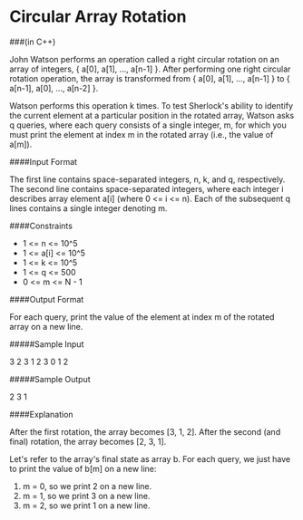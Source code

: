 # Circular Array Rotation
###(in C++)

John Watson performs an operation called a right circular rotation on an array of integers, { a[0], a[1], ..., a[n-1] }. 
After performing one right circular rotation operation, the array is transformed from { a[0], a[1], ..., a[n-1] } 
to { a[n-1], a[0], ..., a[n-2] }.

Watson performs this operation k times. To test Sherlock's ability to identify the current element at a particular 
position in the rotated array, Watson asks q queries, where each query consists of a single integer, m, 
for which you must print the element at index m in the rotated array (i.e., the value of a[m]).

####Input Format

The first line contains space-separated integers, n, k, and q, respectively.
The second line contains space-separated integers, where each integer i describes array element a[i]
(where 0 <= i <= n).
Each of the subsequent q lines contains a single integer denoting m.

####Constraints
- 1 <= n <= 10^5
- 1 <= a[i] <= 10^5
- 1 <= k <= 10^5
- 1 <= q <= 500
- 0 <= m <= N - 1

####Output Format

For each query, print the value of the element at index m of the rotated array on a new line.

#####Sample Input

3 2 3
1 2 3
0
1
2

#####Sample Output

2
3
1

####Explanation

After the first rotation, the array becomes [3, 1, 2].
After the second (and final) rotation, the array becomes [2, 3, 1].

Let's refer to the array's final state as array b. 
For each query, we just have to print the value of b[m] on a new line:

  1. m = 0, so we print 2 on a new line.
  2. m = 1, so we print 3 on a new line.
  3. m = 2, so we print 1 on a new line.
